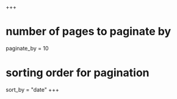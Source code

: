 +++
# number of pages to paginate by
paginate_by = 10

# sorting order for pagination
sort_by = "date"
+++
